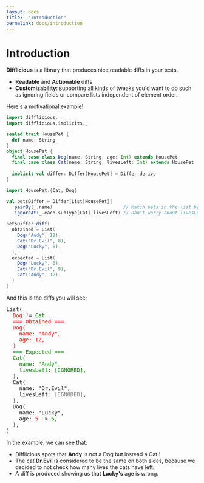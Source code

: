 ```yaml
---
layout: docs
title:  "Introduction"
permalink: docs/introduction
---
```


# Introduction

**Difflicious** is a library that produces nice readable diffs in your tests.

* **Readable** and **Actionable** diffs
* **Customizability**: supporting all kinds of tweaks you'd want to do such as ignoring fields or compare lists independent of element order.
  
Here's a motivational example!

```scala mdoc:silent
import difflicious._
import difflicious.implicits._

sealed trait HousePet {
  def name: String
}
object HousePet {
  final case class Dog(name: String, age: Int) extends HousePet
  final case class Cat(name: String, livesLeft: Int) extends HousePet
  
  implicit val differ: Differ[HousePet] = Differ.derive
}

import HousePet.{Cat, Dog}

val petsDiffer = Differ[List[HousePet]]
  .pairBy(_.name)                          // Match pets in the list by name for comparison
  .ignoreAt(_.each.subType[Cat].livesLeft) // Don't worry about livesLeft for cats when comparing
  
petsDiffer.diff(
  obtained = List(
    Dog("Andy", 12),
    Cat("Dr.Evil", 8),
    Dog("Lucky", 5),
  ),
  expected = List(
    Dog("Lucky", 6),
    Cat("Dr.Evil", 9),
    Cat("Andy", 12),
  )
)
```

And this is the diffs you will see:

<pre class="diff-render">
List(
  <span style="color: red;">Dog</span> != <span style="color: green;">Cat</span>
  <span style="color: red;">=== Obtained ===
  Dog(
    name: "Andy",
    age: 12,
  )</span>
  <span style="color: green;">=== Expected ===
  Cat(
    name: "Andy",
    livesLeft: [IGNORED],
  )</span>,
  Cat(
    name: "Dr.Evil",
    livesLeft: <span style="color: gray;">[IGNORED]</span>,
  ),
  Dog(
    name: "Lucky",
    age: <span style="color: red;">5</span> -> <span style="color: green;">6</span>,
  ),
)
</pre>

In the example, we can see that:

* Difflicious spots that **Andy** is not a Dog but instead a Cat!!
* The cat **Dr.Evil** is considered to be the same on both sides, because we decided to not check how many lives 
  the cats have left.
* A diff is produced showing us that **Lucky's** age is wrong.

